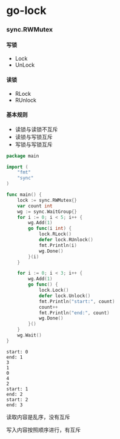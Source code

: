 # go-lock

### sync.RWMutex

#### 写锁

- Lock
- UnLock

#### 读锁

- RLock
- RUnlock

#### 基本规则

- 读锁与读锁不互斥
- 读锁与写锁互斥
- 写锁与写锁互斥

```go
package main

import (
	"fmt"
	"sync"
)

func main() {
	lock := sync.RWMutex{}
	var count int
	wg := sync.WaitGroup{}
	for i := 0; i < 5; i++ {
		wg.Add(1)
		go func(i int) {
			lock.RLock()
			defer lock.RUnlock()
			fmt.Println(i)
			wg.Done()
		}(i)
	}

	for i := 0; i < 3; i++ {
		wg.Add(1)
		go func() {
			lock.Lock()
			defer lock.Unlock()
			fmt.Println("start:", count)
			count++
			fmt.Println("end:", count)
			wg.Done()
		}()
	}
	wg.Wait()
}
```

```
start: 0
end: 1
3
1
0
4
2
start: 1
end: 2
start: 2
end: 3

```

读取内容是乱序，没有互斥

写入内容按照顺序进行，有互斥
